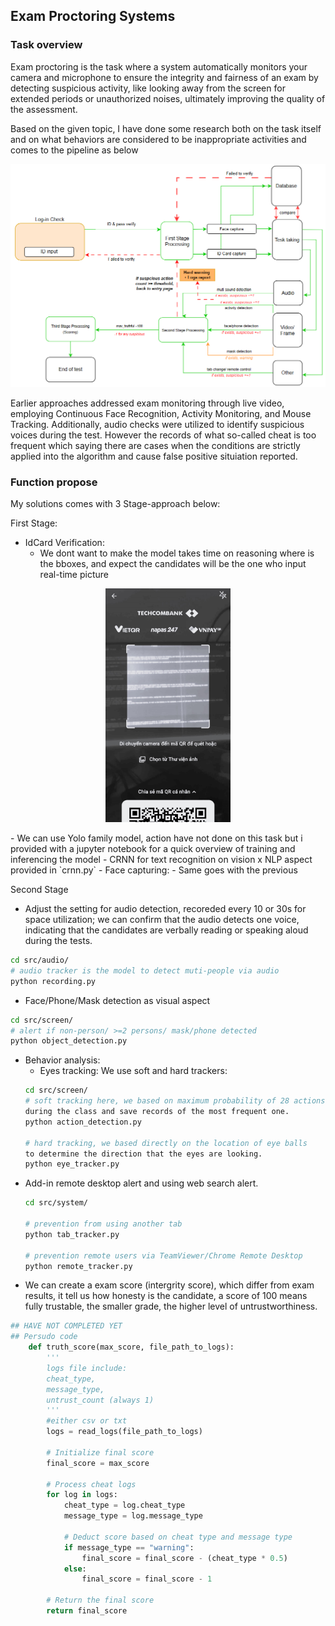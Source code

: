 ## Exam Proctoring Systems

### Task overview
Exam proctoring is the task where a system automatically monitors your camera and microphone to ensure the integrity and fairness of an exam by detecting suspicious activity, like looking away from the screen for extended periods or unauthorized noises, ultimately improving the quality of the assessment.

Based on the given topic, I have done some research both on the task itself and on what behaviors are considered to be inappropriate activities and comes to the pipeline as below
<p align="center">
 <img src="fig/pipeline.png" width="900">
</p>

Earlier approaches addressed exam monitoring through live video, employing Continuous Face Recognition, Activity Monitoring, and Mouse Tracking. Additionally, audio checks were utilized to identify suspicious voices during the test. However the records of what so-called cheat is too frequent which saying there are cases when the conditions are strictly applied into the algorithm and cause false positive situiation reported.

### Function propose
My solutions comes with 3 Stage-approach below:

First Stage:
- IdCard Verification:
    - We dont want to make the model takes time on reasoning where is the bboxes, and expect the candidates will be the one who input real-time picture
<p align="center">
 <img src="fig/face_and_id_selfcap.png.jpg" width="200">
</p>
    - We can use Yolo family model, action have not done on this task but i provided with a jupyter notebook for a quick overview of training and inferencing the model
    - CRNN for text recognition on vision x NLP aspect provided in `crnn.py`
- Face capturing:
    - Same goes with the previous

Second Stage
- Adjust the setting for audio detection, recoreded every 10 or 30s for space utilization; we can confirm that the audio detects one voice, indicating that the candidates are verbally reading or speaking aloud during the tests.
```sh
cd src/audio/
# audio tracker is the model to detect muti-people via audio
python recording.py 
```
- Face/Phone/Mask detection as visual aspect
```sh
cd src/screen/
# alert if non-person/ >=2 persons/ mask/phone detected
python object_detection.py 
```
- Behavior analysis:
    -   Eyes tracking: We use soft and hard trackers:
    ```sh
    cd src/screen/
    # soft tracking here, we based on maximum probability of 28 actions 
    during the class and save records of the most frequent one.
    python action_detection.py

    # hard tracking, we based directly on the location of eye balls
    to determine the direction that the eyes are looking.
    python eye_tracker.py
    ```
- Add-in remote desktop alert and using web search alert.
    ```sh
    cd src/system/

    # prevention from using another tab 
    python tab_tracker.py

    # prevention remote users via TeamViewer/Chrome Remote Desktop
    python remote_tracker.py
    ```
- We can create a exam score (intergrity score), which differ from exam results, it tell us how honesty is the candidate, a score of 100 means fully trustable, the smaller grade, the higher level of untrustworthiness.
```python
## HAVE NOT COMPLETED YET
## Persudo code
    def truth_score(max_score, file_path_to_logs):
        '''
        logs file include:
        cheat_type, 
        message_type, 
        untrust_count (always 1)
        '''
        #either csv or txt
        logs = read_logs(file_path_to_logs) 
    
        # Initialize final score
        final_score = max_score
        
        # Process cheat logs
        for log in logs:
            cheat_type = log.cheat_type
            message_type = log.message_type
            
            # Deduct score based on cheat type and message type
            if message_type == "warning":
                final_score = final_score - (cheat_type * 0.5)
            else:
                final_score = final_score - 1
        
        # Return the final score
        return final_score
```
